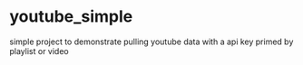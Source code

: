 # youtube_simple
simple project to demonstrate pulling youtube data with a api key primed by playlist or video
